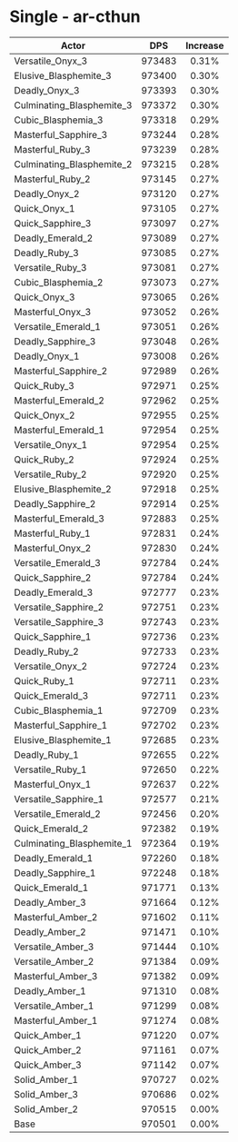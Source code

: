 # Single - ar-cthun
| Actor | DPS | Increase |
|---|:---:|:---:|
|Versatile_Onyx_3|973483|0.31%|
|Elusive_Blasphemite_3|973400|0.30%|
|Deadly_Onyx_3|973393|0.30%|
|Culminating_Blasphemite_3|973372|0.30%|
|Cubic_Blasphemia_3|973318|0.29%|
|Masterful_Sapphire_3|973244|0.28%|
|Masterful_Ruby_3|973239|0.28%|
|Culminating_Blasphemite_2|973215|0.28%|
|Masterful_Ruby_2|973145|0.27%|
|Deadly_Onyx_2|973120|0.27%|
|Quick_Onyx_1|973105|0.27%|
|Quick_Sapphire_3|973097|0.27%|
|Deadly_Emerald_2|973089|0.27%|
|Deadly_Ruby_3|973085|0.27%|
|Versatile_Ruby_3|973081|0.27%|
|Cubic_Blasphemia_2|973073|0.27%|
|Quick_Onyx_3|973065|0.26%|
|Masterful_Onyx_3|973052|0.26%|
|Versatile_Emerald_1|973051|0.26%|
|Deadly_Sapphire_3|973048|0.26%|
|Deadly_Onyx_1|973008|0.26%|
|Masterful_Sapphire_2|972989|0.26%|
|Quick_Ruby_3|972971|0.25%|
|Masterful_Emerald_2|972962|0.25%|
|Quick_Onyx_2|972955|0.25%|
|Masterful_Emerald_1|972954|0.25%|
|Versatile_Onyx_1|972954|0.25%|
|Quick_Ruby_2|972924|0.25%|
|Versatile_Ruby_2|972920|0.25%|
|Elusive_Blasphemite_2|972918|0.25%|
|Deadly_Sapphire_2|972914|0.25%|
|Masterful_Emerald_3|972883|0.25%|
|Masterful_Ruby_1|972831|0.24%|
|Masterful_Onyx_2|972830|0.24%|
|Versatile_Emerald_3|972784|0.24%|
|Quick_Sapphire_2|972784|0.24%|
|Deadly_Emerald_3|972777|0.23%|
|Versatile_Sapphire_2|972751|0.23%|
|Versatile_Sapphire_3|972743|0.23%|
|Quick_Sapphire_1|972736|0.23%|
|Deadly_Ruby_2|972733|0.23%|
|Versatile_Onyx_2|972724|0.23%|
|Quick_Ruby_1|972711|0.23%|
|Quick_Emerald_3|972711|0.23%|
|Cubic_Blasphemia_1|972709|0.23%|
|Masterful_Sapphire_1|972702|0.23%|
|Elusive_Blasphemite_1|972685|0.23%|
|Deadly_Ruby_1|972655|0.22%|
|Versatile_Ruby_1|972650|0.22%|
|Masterful_Onyx_1|972637|0.22%|
|Versatile_Sapphire_1|972577|0.21%|
|Versatile_Emerald_2|972456|0.20%|
|Quick_Emerald_2|972382|0.19%|
|Culminating_Blasphemite_1|972364|0.19%|
|Deadly_Emerald_1|972260|0.18%|
|Deadly_Sapphire_1|972248|0.18%|
|Quick_Emerald_1|971771|0.13%|
|Deadly_Amber_3|971664|0.12%|
|Masterful_Amber_2|971602|0.11%|
|Deadly_Amber_2|971471|0.10%|
|Versatile_Amber_3|971444|0.10%|
|Versatile_Amber_2|971384|0.09%|
|Masterful_Amber_3|971382|0.09%|
|Deadly_Amber_1|971310|0.08%|
|Versatile_Amber_1|971299|0.08%|
|Masterful_Amber_1|971274|0.08%|
|Quick_Amber_1|971220|0.07%|
|Quick_Amber_2|971161|0.07%|
|Quick_Amber_3|971142|0.07%|
|Solid_Amber_1|970727|0.02%|
|Solid_Amber_3|970686|0.02%|
|Solid_Amber_2|970515|0.00%|
|Base|970501|0.00%|
